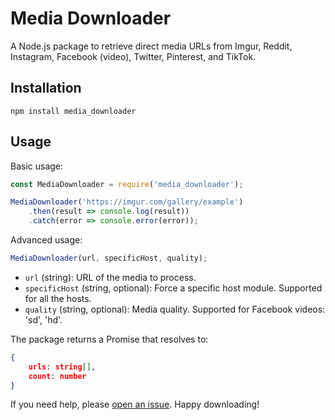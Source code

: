 # Media Downloader

A Node.js package to retrieve direct media URLs from Imgur, Reddit, Instagram, Facebook (video), Twitter, Pinterest, and TikTok.

## Installation

`npm install media_downloader`

## Usage

Basic usage:

```javascript
const MediaDownloader = require('media_downloader');

MediaDownloader('https://imgur.com/gallery/example')
    .then(result => console.log(result))
    .catch(error => console.error(error));
```

Advanced usage:

```javascript
MediaDownloader(url, specificHost, quality);
```

-   `url` (string): URL of the media to process.
-   `specificHost` (string, optional): Force a specific host module. Supported for all the hosts.
-   `quality` (string, optional): Media quality. Supported for Facebook videos: 'sd', 'hd'.

The package returns a Promise that resolves to:

```json
{
    urls: string[],
    count: number
}
```

If you need help, please [open an issue](https://github.com/totallynotdavid/media_downloader/issues). Happy downloading!
